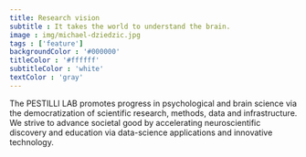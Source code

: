 ```yaml
---
title: Research vision
subtitle : It takes the world to understand the brain.
image : img/michael-dziedzic.jpg
tags : ['feature']
backgroundColor : '#000000'
titleColor : '#ffffff'
subtitleColor : 'white'
textColor : 'gray'
---
```

The PESTILLI LAB promotes progress in psychological and brain science via the democratization of scientific research, methods, data and infrastructure. We strive to advance societal good by accelerating neuroscientific discovery and education via data-science applications and innovative technology.
